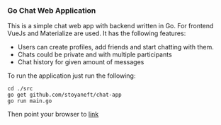 ### Go Chat Web Application

This is a simple chat web app with backend written in Go. For frontend VueJs
and Materialize are used. It has the following features:
* Users can create profiles, add friends and start chatting with them.
* Chats could be private and with multiple participants
* Chat history for given amount of messages

To run the application just run the following:
```
cd ./src
go get github.com/stoyaneft/chat-app
go run main.go
```

Then point your browser to [link](localhost:8001)
